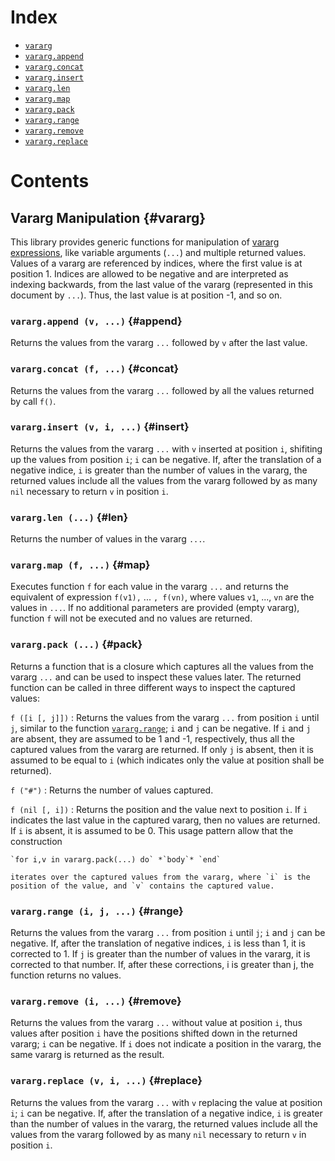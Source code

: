 Index
=====

- [`vararg`](#vararg)
- [`vararg.append`](#append)
- [`vararg.concat`](#concat)
- [`vararg.insert`](#insert)
- [`vararg.len`](#len)
- [`vararg.map`](#map)
- [`vararg.pack`](#pack)
- [`vararg.range`](#range)
- [`vararg.remove`](#remove)
- [`vararg.replace`](#replace)

Contents
========

Vararg Manipulation {#vararg}
-------------------

This library provides generic functions for manipulation of [vararg expressions](http://www.lua.org/manual/5.3/manual.html#3.4.11), like variable arguments (`...`) and multiple returned values.
Values of a vararg are referenced by indices, where the first value is at position 1.
Indices are allowed to be negative and are interpreted as indexing backwards, from the last value of the vararg (represented in this document by `...`).
Thus, the last value is at position -1, and so on.

### `vararg.append (v, ...)` {#append}

Returns the values from the vararg `...` followed by `v` after the last value.

### `vararg.concat (f, ...)` {#concat}

Returns the values from the vararg `...` followed by all the values returned by call `f()`.

### `vararg.insert (v, i, ...)` {#insert}

Returns the values from the vararg `...` with `v` inserted at position `i`, shifiting up the values from position `i`; `i` can be negative.
If, after the translation of a negative indice, `i` is greater than the number of values in the vararg, the returned values include all the values from the vararg followed by as many `nil` necessary to return `v` in position `i`.

### `vararg.len (...)` {#len}

Returns the number of values in the vararg `...`.

### `vararg.map (f, ...)` {#map}

Executes function `f` for each value in the vararg `...` and returns the equivalent of expression `f(v1),` ... `, f(vn)`, where values `v1`, ..., `vn` are the values in `...`.
If no additional parameters are provided (empty vararg), function `f` will not be executed and no values are returned.

### `vararg.pack (...)` {#pack}

Returns a function that is a closure which captures all the values from the vararg `...` and can be used to inspect these values later.
The returned function can be called in three different ways to inspect the captured values:

`f ([i [, j]])`
:	Returns the values from the vararg `...` from position `i` until `j`, similar to the function [`vararg.range`](#range); `i` and `j` can be negative.
	If `i` and `j` are absent, they are assumed to be 1 and -1, respectively, thus all the captured values from the vararg are returned.
	If only `j` is absent, then it is assumed to be equal to `i` (which indicates only the value at position shall be returned).

`f ("#")`
:	Returns the number of values captured.

`f (nil [, i])`
:	Returns the position and the value next to position `i`.
	If `i` indicates the last value in the captured vararg, then no values are returned.
	If `i` is absent, it is assumed to be 0.
	This usage pattern allow that the construction

	`for i,v in vararg.pack(...) do` *`body`* `end`

	iterates over the captured values from the vararg, where `i` is the position of the value, and `v` contains the captured value.


### `vararg.range (i, j, ...)` {#range}

Returns the values from the vararg `...` from position `i` until `j`; `i` and `j` can be negative.
If, after the translation of negative indices, `i` is less than 1, it is corrected to 1.
If `j` is greater than the number of values in the vararg, it is corrected to that number.
If, after these corrections, i is greater than j, the function returns no values.

### `vararg.remove (i, ...)` {#remove}

Returns the values from the vararg `...` without value at position `i`, thus values after position `i` have the positions shifted down in the returned vararg; `i` can be negative.
If `i` does not indicate a position in the vararg, the same vararg is returned as the result.

### `vararg.replace (v, i, ...)` {#replace}

Returns the values from the vararg `...` with `v` replacing the value at position `i`; `i` can be negative.
If, after the translation of a negative indice, `i` is greater than the number of values in the vararg, the returned values include all the values from the vararg followed by as many `nil` necessary to return `v` in position `i`.
